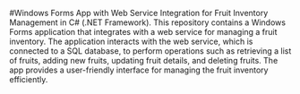 #Windows Forms App with Web Service Integration for Fruit Inventory Management in C# (.NET Framework).
This repository contains a Windows Forms application that integrates with a web service for managing a fruit inventory. The application interacts with the web service, which is connected to a SQL database, to perform operations such as retrieving a list of fruits, adding new fruits, updating fruit details, and deleting fruits. The app provides a user-friendly interface for managing the fruit inventory efficiently.
